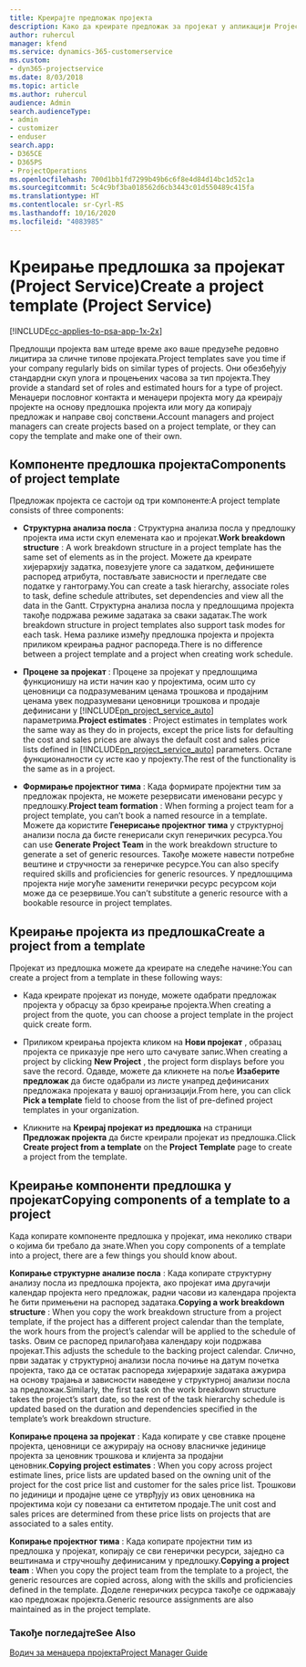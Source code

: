 ```yaml
---
title: Креирајте предложак пројекта
description: Како да креирате предложак за пројекат у апликацији Project Service
author: ruhercul
manager: kfend
ms.service: dynamics-365-customerservice
ms.custom:
- dyn365-projectservice
ms.date: 8/03/2018
ms.topic: article
ms.author: ruhercul
audience: Admin
search.audienceType:
- admin
- customizer
- enduser
search.app:
- D365CE
- D365PS
- ProjectOperations
ms.openlocfilehash: 700d1bb1fd7299b49b6c6f8e4d84d14bc1d52c1a
ms.sourcegitcommit: 5c4c9bf3ba018562d6cb3443c01d550489c415fa
ms.translationtype: HT
ms.contentlocale: sr-Cyrl-RS
ms.lasthandoff: 10/16/2020
ms.locfileid: "4083985"
---
```

# <a name="create-a-project-template-project-service"></a><span data-ttu-id="64c85-103">Креирање предлошка за пројекат (Project Service)</span><span class="sxs-lookup"><span data-stu-id="64c85-103">Create a project template (Project Service)</span></span>

[!INCLUDE[cc-applies-to-psa-app-1x-2x](../includes/cc-applies-to-psa-app-1x-2x.md)]

<span data-ttu-id="64c85-104">Предлошци пројекта вам штеде време ако ваше предузеће редовно лицитира за сличне типове пројеката.</span><span class="sxs-lookup"><span data-stu-id="64c85-104">Project templates save you time if your company regularly bids on similar types of projects.</span></span> <span data-ttu-id="64c85-105">Они обезбеђују стандардни скуп улога и процењених часова за тип пројекта.</span><span class="sxs-lookup"><span data-stu-id="64c85-105">They provide a standard set of roles and estimated hours for a type of project.</span></span> <span data-ttu-id="64c85-106">Менаџери пословног контакта и менаџери пројекта могу да креирају пројекте на основу предлошка пројекта или могу да копирају предложак и направе свој сопствени.</span><span class="sxs-lookup"><span data-stu-id="64c85-106">Account managers and project managers can create projects based on a project template, or they can copy the template and make one of their own.</span></span>  
  
## <a name="components-of-project-template"></a><span data-ttu-id="64c85-107">Компоненте предлошка пројекта</span><span class="sxs-lookup"><span data-stu-id="64c85-107">Components of project template</span></span>
 <span data-ttu-id="64c85-108">Предложак пројекта се састоји од три компоненте:</span><span class="sxs-lookup"><span data-stu-id="64c85-108">A project template consists of three components:</span></span>  
  
- <span data-ttu-id="64c85-109">**Структурна анализа посла** : Структурна анализа посла у предлошку пројекта има исти скуп елемената као и пројекат.</span><span class="sxs-lookup"><span data-stu-id="64c85-109">**Work breakdown structure** : A work breakdown structure in a project template has the same set of elements as in the project.</span></span> <span data-ttu-id="64c85-110">Можете да креирате хијерархију задатка, повезујете улоге са задатком, дефинишете распоред атрибута, постављате зависности и прегледате све податке у гантограму.</span><span class="sxs-lookup"><span data-stu-id="64c85-110">You can create a task hierarchy, associate roles to task, define schedule attributes, set dependencies and view all the data in the Gantt.</span></span> <span data-ttu-id="64c85-111">Структурна анализа посла у предлошцима пројекта такође подржава режиме задатака за сваки задатак.</span><span class="sxs-lookup"><span data-stu-id="64c85-111">The work breakdown structure in project templates also support task modes for each task.</span></span> <span data-ttu-id="64c85-112">Нема разлике између предлошка пројекта и пројекта приликом креирања радног распореда.</span><span class="sxs-lookup"><span data-stu-id="64c85-112">There is no difference between a project template and a project when creating work schedule.</span></span>  
  
- <span data-ttu-id="64c85-113">**Процене за пројекат** : Процене за пројекат у предлошцима функционишу на исти начин као у пројектима, осим што су ценовници са подразумеваним ценама трошкова и продајним ценама увек подразумевани ценовници трошкова и продаје дефинисани у [!INCLUDE[pn_project_service_auto](../includes/pn-project-service-auto.md)] параметрима.</span><span class="sxs-lookup"><span data-stu-id="64c85-113">**Project estimates** : Project estimates in templates work the same way as they do in projects, except the price lists for defaulting the cost and sales prices are always the default cost and sales price lists defined in [!INCLUDE[pn_project_service_auto](../includes/pn-project-service-auto.md)] parameters.</span></span> <span data-ttu-id="64c85-114">Остале функционалности су исте као у пројекту.</span><span class="sxs-lookup"><span data-stu-id="64c85-114">The rest of the functionality is the same as in a project.</span></span>  
  
- <span data-ttu-id="64c85-115">**Формирање пројектног тима** : Када формирате пројектни тим за предложак пројекта, не можете резервисати именовани ресурс у предлошку.</span><span class="sxs-lookup"><span data-stu-id="64c85-115">**Project team formation** : When forming a project team for a project template, you can’t book a named resource in a template.</span></span> <span data-ttu-id="64c85-116">Можете да користите **Генерисање пројектног тима** у структурној анализи посла да бисте генерисали скуп генеричких ресурса.</span><span class="sxs-lookup"><span data-stu-id="64c85-116">You can use **Generate Project Team** in the work breakdown structure to generate a set of generic resources.</span></span> <span data-ttu-id="64c85-117">Такође можете навести потребне вештине и стручности за генеричке ресурсе.</span><span class="sxs-lookup"><span data-stu-id="64c85-117">You can also specify required skills and proficiencies for generic resources.</span></span> <span data-ttu-id="64c85-118">У предлошцима пројекта није могуће заменити генерички ресурс ресурсом који може да се резервише.</span><span class="sxs-lookup"><span data-stu-id="64c85-118">You can’t substitute a generic resource with a bookable resource in project templates.</span></span>  
  
## <a name="create-a-project-from-a-template"></a><span data-ttu-id="64c85-119">Креирање пројекта из предлошка</span><span class="sxs-lookup"><span data-stu-id="64c85-119">Create a project from a template</span></span>  
 <span data-ttu-id="64c85-120">Пројекат из предлошка можете да креирате на следеће начине:</span><span class="sxs-lookup"><span data-stu-id="64c85-120">You can create a project from a template in these following ways:</span></span>  
  
-   <span data-ttu-id="64c85-121">Када креирате пројекат из понуде, можете одабрати предложак пројекта у обрасцу за брзо креирање пројекта.</span><span class="sxs-lookup"><span data-stu-id="64c85-121">When creating a project from the quote, you can choose a project template in the project quick create form.</span></span>  
  
-   <span data-ttu-id="64c85-122">Приликом креирања пројекта кликом на **Нови пројекат** , образац пројекта се приказује пре него што сачувате запис.</span><span class="sxs-lookup"><span data-stu-id="64c85-122">When creating a project by clicking **New Project** , the project form displays before you save the record.</span></span> <span data-ttu-id="64c85-123">Одавде, можете да кликнете на поље **Изаберите предложак** да бисте одабрали из листе унапред дефинисаних предложака пројеката у вашој организацији.</span><span class="sxs-lookup"><span data-stu-id="64c85-123">From here, you can click **Pick a template** field to choose from the list of pre-defined project templates in your organization.</span></span>  
  
-   <span data-ttu-id="64c85-124">Кликните на **Креирај пројекат из предлошка** на страници **Предложак пројекта** да бисте креирали пројекат из предлошка.</span><span class="sxs-lookup"><span data-stu-id="64c85-124">Click **Create project from a template** on the **Project Template** page to create a project from the template.</span></span>  
  
## <a name="copying-components-of-a-template-to-a-project"></a><span data-ttu-id="64c85-125">Креирање компоненти предлошка у пројекат</span><span class="sxs-lookup"><span data-stu-id="64c85-125">Copying components of a template to a project</span></span>  
 <span data-ttu-id="64c85-126">Када копирате компоненте предлошка у пројекат, има неколико ствари о којима би требало да знате.</span><span class="sxs-lookup"><span data-stu-id="64c85-126">When you copy components of a template into a project, there are a few things you should know about.</span></span>  
  
 <span data-ttu-id="64c85-127">**Копирање структурне анализе посла** : Када копирате структурну анализу посла из предлошка пројекта, ако пројекат има другачији календар пројекта него предложак, радни часови из календара пројекта ће бити примењени на распоред задатака.</span><span class="sxs-lookup"><span data-stu-id="64c85-127">**Copying a work breakdown structure** : When you copy the work breakdown structure from a project template, if the project has a different project calendar than the template, the work hours from the project’s calendar will be applied to the schedule of tasks.</span></span> <span data-ttu-id="64c85-128">Овим се распоред прилагођава календару који подржава пројекат.</span><span class="sxs-lookup"><span data-stu-id="64c85-128">This adjusts the schedule to the backing project calendar.</span></span> <span data-ttu-id="64c85-129">Слично, први задатак у структурној анализи посла почиње на датум почетка пројекта, тако да се остатак распореда хијерархије задатака ажурира на основу трајања и зависности наведене у структурној анализи посла за предложак.</span><span class="sxs-lookup"><span data-stu-id="64c85-129">Similarly, the first task on the work breakdown structure takes the project’s start date, so the rest of the task hierarchy schedule is updated based on the duration and dependencies specified in the template’s work breakdown structure.</span></span>  
  
 <span data-ttu-id="64c85-130">**Копирање процена за пројекат** : Када копирате у све ставке процене пројекта, ценовници се ажурирају на основу власничке јединице пројекта за ценовник трошкова и клијента за продајни ценовник.</span><span class="sxs-lookup"><span data-stu-id="64c85-130">**Copying project estimates** : When you copy across project estimate lines, price lists are updated based on the owning unit of the project for the cost price list and customer for the sales price list.</span></span> <span data-ttu-id="64c85-131">Трошкови по јединици и продајне цене се утврђују из ових ценовника на пројектима који су повезани са ентитетом продаје.</span><span class="sxs-lookup"><span data-stu-id="64c85-131">The unit cost and sales prices are determined from these price lists on projects that are associated to a sales entity.</span></span>  
  
 <span data-ttu-id="64c85-132">**Копирање пројектног тима** : Када копирате пројектни тим из предлошка у пројекат, копирају се сви генерички ресурси, заједно са вештинама и стручношћу дефинисаним у предлошку.</span><span class="sxs-lookup"><span data-stu-id="64c85-132">**Copying a project team** : When you copy the project team from the template to a project, the generic resources are copied across, along with the skills and proficiencies defined in the template.</span></span> <span data-ttu-id="64c85-133">Доделе генеричких ресурса такође се одржавају као предложак пројекта.</span><span class="sxs-lookup"><span data-stu-id="64c85-133">Generic resource assignments are also maintained as in the project template.</span></span>  
  
### <a name="see-also"></a><span data-ttu-id="64c85-134">Такође погледајте</span><span class="sxs-lookup"><span data-stu-id="64c85-134">See Also</span></span>  
 [<span data-ttu-id="64c85-135">Водич за менаџера пројекта</span><span class="sxs-lookup"><span data-stu-id="64c85-135">Project Manager Guide</span></span>](../psa/project-manager-guide.md)
